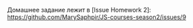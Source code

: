 Домашнее задание лежит в [Issue Homework 2]: https://github.com/MarySaphpir/JS-courses-season2/issues/9
